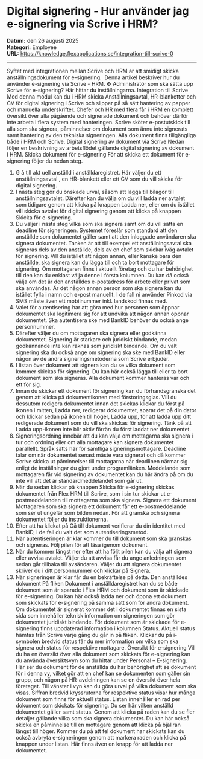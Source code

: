 # Digital signering - Hur använder jag e-signering via Scrive i HRM?

**Datum:** den 26 augusti 2025  
**Kategori:** Employee  
**URL:** https://knowledge.flexapplications.se/integration-till-scrive-0

---

Syftet med integrationen mellan Scrive och HRM är att smidigt skicka anställningsdokument för e-signering. 
Denna artikel beskriver hur du använder e-signering via Scrive - HRM.
⚙️
Administratör som ska sätta upp Scrive för e-signering?
Här hittar du inställningarna.
Integration till Scrive
Med denna modul kan du i HRM skicka Anställningsavtal, HR-blanketter och CV för digital signering i Scrive och slipper på så sätt hantering av papper och manuella underskrifter. Chefer och HR med flera får i HRM en komplett översikt över alla pågående och signerade dokument och behöver därför inte arbeta i flera system med hanteringen.
Scrive sköter e-postutskick till alla som ska signera, påminnelser om dokument som ännu inte signerats samt hantering av den tekniska signeringen. Alla dokument finns tillgängliga både i HRM och Scrive.
Digital signering av dokument via Scrive
Nedan följer en beskrivning av arbetsflödet gällande digital signering av dokument i HRM.
Skicka dokument för e-signering
För att skicka ett dokument för e-signering följer du nedan steg.
1. G
å
till akt
uell anställd i anställdaregistret. Här väljer du ett anställningsavtal
, en HR-blankett eller ett CV som du vill skicka för digital signering.
2. I nästa steg gör du önskade urval, såsom att lägga till bilagor till anställningsavtalet. Därefter kan du välja om du vill ladda ner avtalet som tidigare genom att klicka på knappen Ladda ner, eller om du istället vill skicka avtalet för digital signering genom att klicka på knappen Skicka för e-signering.
3. Du väljer i nästa steg vilka som ska signera samt om du vill sätta en deadline för signeringen.
Systemet föreslår som standard att den anställde som dokumentet gäller samt att den inloggade användaren ska signera dokumentet. Tanken är att till exempel ett anställningsavtal ska signeras dels av den anställde, dels av en chef som skickar iväg avtalet för signering. Vill du istället att någon annan, eller kanske bara den anställde, ska signera kan du lägga till och ta bort mottagare för signering.
Om mottagaren finns i aktuellt företag och du har behörighet till den kan du enklast välja denne i första kolumnen. Du kan då också välja om det är den anställdes e-postadress för arbete eller privat som ska användas. Är det någon annan person som ska signera kan du istället fylla i namn och e-post manuellt.
I de fall ni använder Pinkod via SMS måste även ett mobilnummer inkl. landskod finnas med.
4. Valet för autentisering har att göra med hur personen som öppnar dokumentet ska legitimera sig för att undvika att någon annan öppnar dokumentet. Ska autentisera ske med BankID behöver du också ange personnummer.
5. Därefter väljer du om mottagaren ska signera eller godkänna dokumentet. Signering är starkare och juridiskt bindande, medan godkännande inte kan räknas som juridiskt bindande. Om du valt signering ska du också ange om signering ska ske med BankID eller någon av de andra signeringsmetoderna som Scrive erbjuder.
6. I listan över dokument att signera kan du se vilka dokument som kommer skickas för signering. Du kan här också lägga till eller ta bort dokument som ska signeras. Alla dokument kommer hanteras var och ett för sig.
7. Innan du skickar ett dokument för signering kan du förhandsgranska det genom att klicka på dokumentikonen med förstoringsglas. Vill du dessutom redigera dokumentet innan det skickas klickar du först på ikonen i mitten, Ladda ner, redigerar dokumentet, sparar det på din dator och klickar sedan på ikonen till höger, Ladda upp, för att ladda upp ditt redigerade dokument som du vill ska skickas för signering. Tänk på att Ladda upp-ikonen inte blir aktiv förrän du först laddat ner dokumentet.
8. Signeringsordning innebär att du kan välja om mottagarna ska signera i tur och ordning eller om alla mottagare kan signera dokumentet parallellt.
Språk sätts här för samtliga signeringsmottagare.
Deadline talar om när dokumentet senast måste vara signerat och då kommer Scrive skicka ut påminnelser till mottagarna när deadlinen närmar sig enligt de inställningar du gjort under programlänken.
Meddelande som mottagaren får vid signering av dokumentet kan du här ändra på om du inte vill att det är standardmeddelandet som går ut.
9. När du sedan klickar på knappen Skicka för e-signering skickas dokumentet från Flex HRM till Scrive, som i sin tur skickar ut e-postmeddelanden till mottagarna som ska signera.
Signera ett dokument
Mottagaren som ska signera ett dokument får ett e-postmeddelande som ser ut ungefär som bilden nedan. För att granska och signera dokumentet följer du instruktionerna.
1. Efter att ha klickat på Gå till dokument verifierar du din identitet med BankID, i de fall du valt det som autentiseringsmetod.
2. När autentiseringen är klar kommer du till dokument som ska granskas och signeras. Följ pilen för att läsa igenom dokument.
3. När du kommer längst ner efter att ha följt pilen kan du välja att signera eller avvisa avtalet.
Väljer du att avvisa får du ange anledningen som sedan går tillbaka till avsändaren.
Väljer du att signera dokumentet skriver du i ditt personnummer och klickar på Signera.
4. När signeringen är klar får du en bekräftelse på detta.
Den anställdes dokument
På fliken Dokument i anställdaregistret kan du se både dokument som är sparade i Flex HRM och dokument som är skickade för e-signering. Du kan här också ladda ner och öppna ett dokument som skickats för e-signering på samma sätt som för andra dokument. Om dokumentet är signerat kommer det i dokumentet finnas en sista sida som innehåller teknisk information om signeringen som gör dokumentet juridiskt bindande.
För dokument som är skickade för e-signering finns uppdaterad information i kolumnen Status. Aktuell status hämtas från Scrive varje gång du går in på fliken. Klickar du på i-symbolen bredvid status får du mer information om vilka som ska signera och status för respektive mottagare.
Översikt för e-signering
Vill du ha en översikt över alla dokument som skickats för e-signering kan du använda översiktsvyn som du hittar under Personal – E-signering. Här ser du dokument för de anställda du har behörighet att se dokument för i denna vy, vilket gör att en chef kan se dokumenten som gäller sin grupp, och någon på HR-avdelningen kan se en översikt över hela företaget.
Till vänster i vyn kan du göra urval på vilka dokument som ska visas. Siffran bredvid kryssrutorna för respektive status visar hur många dokument som finns för aktuell status.
Listan innehåller en rad per dokument som skickats för signering. Du ser här vilken anställd dokumentet gäller samt status. Genom att klicka på raden kan du se fler detaljer gällande vilka som ska signera dokumentet. Du kan här också skicka en påminnelse till en mottagare genom att klicka på bjällran längst till höger.
Kommer du på att fel dokument har skickats kan du också avbryta e-signeringen genom att markera raden och klicka på knappen under listan. Här finns även en knapp för att ladda ner dokumentet.
